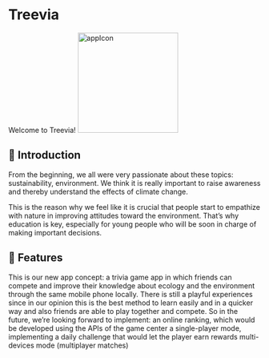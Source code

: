 # Treevia
Welcome to Treevia! 
<img width="200" alt="appIcon" src="https://github.com/itisclairee/Treevia/assets/148436340/3162d354-a745-406d-b473-4b38f9b627be">


##  :link: **Introduction**
From the beginning, we all were very passionate about these topics: sustainability, environment. We think it is really important to raise awareness and thereby understand the effects of climate change.

This is the reason why we feel like it is crucial that people start to empathize with nature in improving attitudes toward the environment. That’s why education is key, especially for young people who will be soon in charge of making important decisions.

##  :link: **Features**
This is our new app concept: a trivia game app in which friends can compete and improve their knowledge about ecology and the environment through the same mobile phone locally. 
There is still a playful experiences since in our opinion this is the best method to learn easily and in a quicker way  and also friends are able to play together and compete.
So in the future, we’re looking forward to implement:
an online ranking, which would be developed using the APIs of the game center
a single-player mode, implementing a daily challenge that would let the player earn rewards
multi-devices mode (multiplayer matches)

